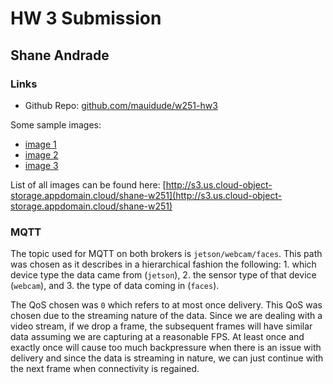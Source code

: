 # HW 3 Submission
## Shane Andrade

### Links

* Github Repo: [github.com/mauidude/w251-hw3](https://github.com/mauidude/w251-hw3)

Some sample images:
* [image 1](http://s3.us.cloud-object-storage.appdomain.cloud/shane-w251/hw3/2019-05-18-21-52/5070b1ff-6610-4a7f-86ab-d038e37c6081.jpg)
* [image 2](http://s3.us.cloud-object-storage.appdomain.cloud/shane-w251/hw3/2019-05-18-21-52/a2ae21c9-0ee3-4309-94d0-a09041868a81.jpg)
* [image 3](http://s3.us.cloud-object-storage.appdomain.cloud/shane-w251/hw3/2019-05-18-21-52/75544139-69ac-4afa-abbd-1955623b0b85.jpg)

List of all images can be found here: [http://s3.us.cloud-object-storage.appdomain.cloud/shane-w251](http://s3.us.cloud-object-storage.appdomain.cloud/shane-w251)

### MQTT

The topic used for MQTT on both brokers is `jetson/webcam/faces`. This path was chosen as it describes in a hierarchical fashion the following: 1. which device type the data came from (`jetson`), 2. the sensor type of that device (`webcam`), and 3. the type of data coming in (`faces`).

The QoS chosen was `0` which refers to at most once delivery. This QoS was chosen due to the streaming nature of the data. Since we are dealing with a video stream, if we drop a frame, the subsequent frames will have similar data assuming we are capturing at a reasonable FPS. At least once and exactly once will cause too much backpressure when there is an issue with delivery and since the data is streaming in nature, we can just continue with the next frame when connectivity is regained.
